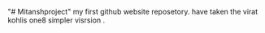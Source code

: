 "# Mitanshproject" 
my first github website reposetory.
have taken the virat kohlis one8 simpler visrsion . 
